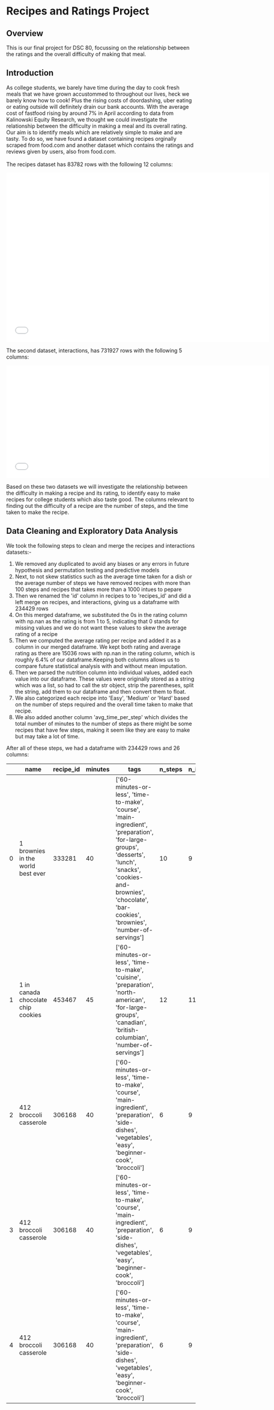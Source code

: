 # Recipes and Ratings Project
## Overview
This is our final project for DSC 80, focussing on the relationship between the ratings and the overall difficulty of making that meal. 
## Introduction
As college students, we barely have time during the day to cook fresh meals that we have grown accustommed to throughout our lives, heck we barely know how to cook! Plus the rising costs of doordashing, uber eating or eating outside will definitely drain our bank accounts. With the average cost of fastfood rising by around 7% in April according to data from Kalinowski Equity Research, we thought we could investigate the relationship between the difficulty in making a meal and its overall rating. Our aim is to identify meals which are relatively simple to make and are tasty. To do so, we have found a dataset containing recipes orginally scraped from food.com and another dataset which contains the ratings and reviews given by users, also from food.com. <br>
<br>
The recipes dataset has 83782 rows with the following 12 columns:<br>
<iframe
  src="assets/recipes-table.html"
  width="700"
  height="450"
  frameborder="0"
></iframe> 

The second dataset, interactions, has 731927 rows with the following 5 columns:<br>
<iframe
  src="assets/interactions-table.html"
  width="700"
  height="300"
  frameborder="0"
></iframe> 

Based on these two datasets we will investigate the relationship between the difficulty in making a recipe and its rating, to identify easy to make recipes for college students which also taste good. The columns relevant to finding out the difficulty of a recipe are the number of steps, and the time taken to make the recipe. 

## Data Cleaning and Exploratory Data Analysis
We took the following steps to clean and merge the recipes and interactions datasets:- <br>
1. We removed any duplicated to avoid any biases or any errors in future hypothesis and permutation testing and predictive models
2. Next, to not skew statistics such as the average time taken for a dish or the average number of steps we have removed recipes with more than 100 steps and recipes that takes more than a 1000 intues to pepare
3. Then we renamed the 'id' column in recipes to to 'recipes_id' and did a left merge on recipes, and interactions, giving us a dataframe with 234429 rows
4. On this merged dataframe, we substituted the 0s in the rating column with np.nan as the rating is from 1 to 5, indicating that 0 stands for missing values and we do not want these values to skew the average rating of a recipe
5. Then we computed the average rating per recipe and added it as a column in our merged dataframe. We kept both rating and average rating as there are 15036 rows with np.nan in the rating column, which is roughly 6.4% of our dataframe.Keeping both columns allows us to compare future statistical analysis with and without mean imputation. 
6. Then we parsed the nutrition column into individual values, added each value into our dataframe. These values were originally stored as a string which was a list, so had to call the str object, strip the parentheses, split the string, add them to our dataframe and then convert them to float.
7.  We also categorized each recipe into 'Easy', 'Medium' or 'Hard' based on the number of steps required and the overall time taken to make that recipe. 
8.  We also added another column 'avg_time_per_step' which divides the total number of minutes to the number of steps as there might be some recipes that have few steps, making it seem like they are easy to make but may take a lot of time. <br>

After all of these steps, we had a dataframe with 234429 rows and 26 columns:<br>
<table>
  <thead>
    <tr>
      <th></th>
      <th>name</th>
      <th>recipe_id</th>
      <th>minutes</th>
      <th>tags</th>
      <th>n_steps</th>
      <th>n_ingredients</th>
      <th>rating</th>
      <th>rating_average</th>
      <th>calories</th>
      <th>total_fat_PDV</th>
      <th>sugar_PDV</th>
      <th>sodium_PDV</th>
      <th>protein_PDV</th>
      <th>saturated_fat_PDV</th>
      <th>carbohydrates_PDV</th>
      <th>difficulty</th>
      <th>avg_time_per_step</th>
    </tr>
  </thead>
  <tbody>
    <tr>
      <td>0</td>
      <td>1 brownies in the world best ever</td>
      <td>333281</td>
      <td>40</td>
      <td>['60-minutes-or-less', 'time-to-make', 'course', 'main-ingredient', 'preparation', 'for-large-groups', 'desserts', 'lunch', 'snacks', 'cookies-and-brownies', 'chocolate', 'bar-cookies', 'brownies', 'number-of-servings']</td>
      <td>10</td>
      <td>9</td>
      <td>4</td>
      <td>4</td>
      <td>138.4</td>
      <td>10</td>
      <td>50</td>
      <td>3</td>
      <td>3</td>
      <td>19</td>
      <td>6</td>
      <td>Medium</td>
      <td>4</td>
    </tr>
    <tr>
      <td>1</td>
      <td>1 in canada chocolate chip cookies</td>
      <td>453467</td>
      <td>45</td>
      <td>['60-minutes-or-less', 'time-to-make', 'cuisine', 'preparation', 'north-american', 'for-large-groups', 'canadian', 'british-columbian', 'number-of-servings']</td>
      <td>12</td>
      <td>11</td>
      <td>5</td>
      <td>5</td>
      <td>595.1</td>
      <td>46</td>
      <td>211</td>
      <td>22</td>
      <td>13</td>
      <td>51</td>
      <td>26</td>
      <td>Hard</td>
      <td>3.75</td>
    </tr>
    <tr>
      <td>2</td>
      <td>412 broccoli casserole</td>
      <td>306168</td>
      <td>40</td>
      <td>['60-minutes-or-less', 'time-to-make', 'course', 'main-ingredient', 'preparation', 'side-dishes', 'vegetables', 'easy', 'beginner-cook', 'broccoli']</td>
      <td>6</td>
      <td>9</td>
      <td>5</td>
      <td>5</td>
      <td>194.8</td>
      <td>20</td>
      <td>6</td>
      <td>32</td>
      <td>22</td>
      <td>36</td>
      <td>3</td>
      <td>Medium</td>
      <td>6.66667</td>
    </tr>
    <tr>
      <td>3</td>
      <td>412 broccoli casserole</td>
      <td>306168</td>
      <td>40</td>
      <td>['60-minutes-or-less', 'time-to-make', 'course', 'main-ingredient', 'preparation', 'side-dishes', 'vegetables', 'easy', 'beginner-cook', 'broccoli']</td>
      <td>6</td>
      <td>9</td>
      <td>5</td>
      <td>5</td>
      <td>194.8</td>
      <td>20</td>
      <td>6</td>
      <td>32</td>
      <td>22</td>
      <td>36</td>
      <td>3</td>
      <td>Medium</td>
      <td>6.66667</td>
    </tr>
    <tr>
      <td>4</td>
      <td>412 broccoli casserole</td>
      <td>306168</td>
      <td>40</td>
      <td>['60-minutes-or-less', 'time-to-make', 'course', 'main-ingredient', 'preparation', 'side-dishes', 'vegetables', 'easy', 'beginner-cook', 'broccoli']</td>
      <td>6</td>
      <td>9</td>
      <td>5</td>
      <td>5</td>
      <td>194.8</td>
      <td>20</td>
      <td>6</td>
      <td>32</td>
      <td>22</td>
      <td>36</td>
      <td>3</td>
      <td>Medium</td>
      <td>6.66667</td>
    </tr>
  </tbody>
</table>




